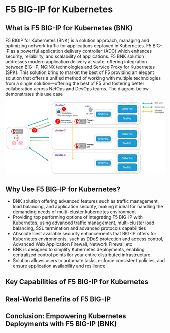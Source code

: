 # F5 BIG-IP for Kubernetes

## What is F5 BIG-IP for Kubernetes (BNK)

F5 BIGIP for Kubernetes (BNK) is a solution approach, managing and optimizing network traffic for applications deployed in Kubernetes. F5 BIG-IP as a powerful application delivery controller (ADC) which enhances security, reliability, and scalability of applications. F5 BNK solution addresses modern application delivery at scale, offering integration between BIG-IP, NGINX technologies and Service Proxy for Kubernetes (SPK). This solution bring to market the best of F5 providing an elegant solution that offers a unified method of working with multiple technologies from a single solution—offering the best of F5 and fostering better collaboration across NetOps and DevOps teams. The diagram below demonstrates this use case

![diagram](https://github.com/mdditt2000/kubernetes-1-31/blob/main/bigip-for-k8s/diagram/2025-01-27_14-24-57.png)

## Why Use F5 BIG-IP for Kubernetes?

- BNK solution offering advanced features such as traffic management, load balancing, and application security, making it ideal for handling the demanding needs of multi-cluster kubernetes environment
- Providing top performing options of integrating F5 BIG-IP with Kubernetes, using advanced traffic management, multi-cluster load balancing, SSL termination and advanced protocols capabilities
- Absolute best available security enhancements that BIG-IP offers for Kubernetes environments, such as DDoS protection and access control, Advanced Web Application Firewall, Network Firewall etc
- BNK is designed to simplify Kubernetes deployments, enabling centralized control points for your entire distributed infrastructure
- Solution allows users to automate tasks, enforce consistent policies, and ensure application availability and resilience

## Key Capabilities of F5 BIG-IP for Kubernetes
## Real-World Benefits of F5 BIG-IP
## Conclusion: Empowering Kubernetes Deployments with F5 BIG-IP (BNK)
